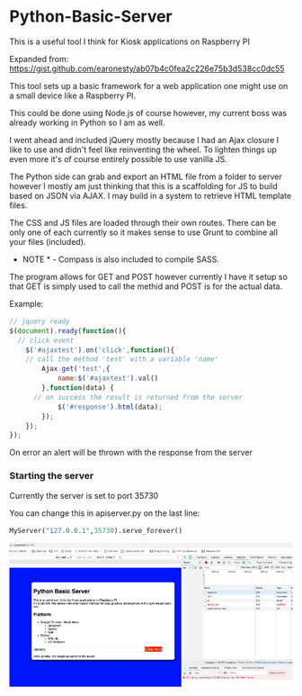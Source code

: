 # Python-Basic-Server
This is a useful tool I think for Kiosk applications on Raspberry PI

Expanded from:
https://gist.github.com/earonesty/ab07b4c0fea2c226e75b3d538cc0dc55

This tool sets up a basic framework for a web application one might use on a small device like a Raspberry PI.

This could be done using Node.js of course however, my current boss was already working in Python so I am as well.

I went ahead and included jQuery mostly because I had an Ajax closure I like to use and didn't feel like reinventing the wheel. To lighten things up even more it's of course entirely possible to use vanilla JS.

The Python side can grab and export an HTML file from a folder to server however I mostly am just thinking that this is a scaffolding for JS to build based on JSON via AJAX. I may build in a system to retrieve HTML template files.

The CSS and JS files are loaded through their own routes. There can be only one of each currently so it makes sense to use Grunt to combine all your files (included).

* NOTE * - Compass is also included to compile SASS.

The program allows for GET and POST however currently I have it setup so that GET is simply used to call the methid and POST is for the actual data.

Example:
```javascript
// jquery ready
$(document).ready(function(){
  // click event
	$('#ajaxtest').on('click',function(){
    // call the method 'test' with a variable 'name'
		Ajax.get('test',{
			name:$('#ajaxtext').val()
		},function(data) {
      // on success the result is returned from the server
			$('#response').html(data);
		});
	});
}); 
```
On error an alert will be thrown with the response from the server

### Starting the server
Currently the server is set to port 35730

You can change this in apiserver.py on the last line:
```python
MyServer("127.0.0.1",35730).serve_forever()
```

![alt text](https://raw.githubusercontent.com/061375/Python-Basic-Server/master/images/p-server-screen.jpg)
